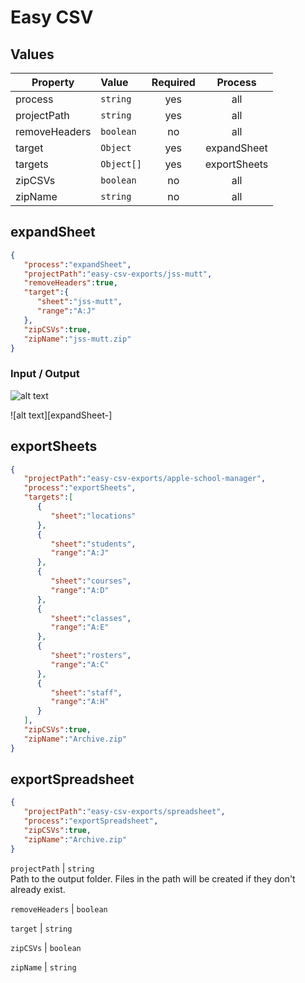 # Easy CSV #

## Values ##

| Property      | Value      | Required | Process |
| ------------- | :--------  | :---:    | :-----: |
| process       | `string`   | yes      | all
| projectPath   | `string`   | yes      | all
| removeHeaders | `boolean`  | no       | all
| target        | `Object`   | yes      | expandSheet
| targets       | `Object[]` | yes      | exportSheets
| zipCSVs       | `boolean`  | no       | all
| zipName       | `string`   | no       | all

## expandSheet ##

```json
{
   "process":"expandSheet",
   "projectPath":"easy-csv-exports/jss-mutt",
   "removeHeaders":true,
   "target":{
      "sheet":"jss-mutt",
      "range":"A:J"
   },
   "zipCSVs":true,
   "zipName":"jss-mutt.zip"
}
```

### Input / Output ###

![alt text][expandSheet-sheet]

[expandSheet-sheet]: https://github.com/jcodesmn/easy-csv/blob/master/images/expandSheet/sheet.png "expandSheet-sheet"

![alt text][expandSheet-]

[sheet]: https://github.com/jcodesmn/easy-csv/blob/master/images/expandSheet/sheet.png "sheet"


## exportSheets ##

```json
{
   "projectPath":"easy-csv-exports/apple-school-manager",
   "process":"exportSheets",
   "targets":[
      {
         "sheet":"locations"
      },
      {
         "sheet":"students",
         "range":"A:J"
      },
      {
         "sheet":"courses",
         "range":"A:D"
      },
      {
         "sheet":"classes",
         "range":"A:E"
      },
      {
         "sheet":"rosters",
         "range":"A:C"
      },
      {
         "sheet":"staff",
         "range":"A:H"
      }
   ],
   "zipCSVs":true,
   "zipName":"Archive.zip"
}
```

## exportSpreadsheet ##

```json
{
   "projectPath":"easy-csv-exports/spreadsheet",
   "process":"exportSpreadsheet",
   "zipCSVs":true,
   "zipName":"Archive.zip"
}
```

`projectPath` | `string`  
Path to the output folder. Files in the path will be created if they don't already exist.

`removeHeaders` | `boolean`  

`target` | `string`  

`zipCSVs` | `boolean`  

`zipName` | `string`  

